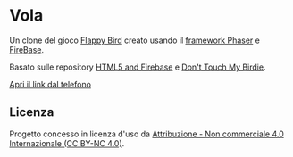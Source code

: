 # Vola

Un clone del gioco [Flappy Bird](http://en.wikipedia.org/wiki/Flappy_Bird) creato usando il [framework Phaser](http://phaser.io/) e [FireBase](https://firebase.google.com/).

Basato sulle repository [HTML5 and Firebase](https://github.com/The-Assembly/Build-a-simple-web-game-with-HTML5-and-Firebase) e [Don't Touch My Birdie](https://github.com/marksteve/dtmb).

[Apri il link dal telefono](https://jackdispade21.github.io/provaflappy)

## Licenza

Progetto concesso in licenza d'uso da [Attribuzione - Non commerciale 4.0 Internazionale (CC BY-NC 4.0)](https://creativecommons.org/licenses/by-nc/4.0/deed.it).
